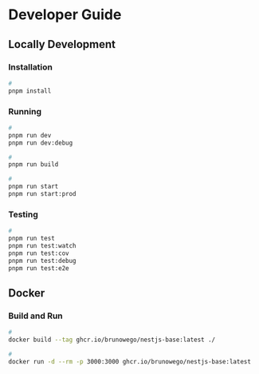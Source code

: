 # Developer Guide

## Locally Development

### Installation

```sh
#
pnpm install
```

### Running

```bash
#
pnpm run dev
pnpm run dev:debug

#
pnpm run build

#
pnpm run start
pnpm run start:prod
```

### Testing

```bash
#
pnpm run test
pnpm run test:watch
pnpm run test:cov
pnpm run test:debug
pnpm run test:e2e
```

## Docker

### Build and Run

```sh
#
docker build --tag ghcr.io/brunowego/nestjs-base:latest ./

#
docker run -d --rm -p 3000:3000 ghcr.io/brunowego/nestjs-base:latest
```
